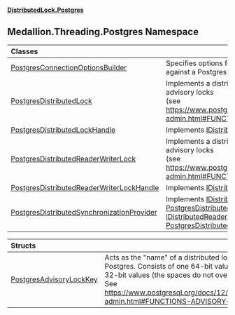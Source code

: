 #### [DistributedLock.Postgres](README.md 'README')

## Medallion.Threading.Postgres Namespace

| Classes | |
| :--- | :--- |
| [PostgresConnectionOptionsBuilder](PostgresConnectionOptionsBuilder.md 'Medallion.Threading.Postgres.PostgresConnectionOptionsBuilder') | Specifies options for connecting to and locking against a Postgres database |
| [PostgresDistributedLock](PostgresDistributedLock.md 'Medallion.Threading.Postgres.PostgresDistributedLock') | Implements a distributed lock using Postgres advisory locks<br/>(see https://www.postgresql.org/docs/12/functions-admin.html#FUNCTIONS-ADVISORY-LOCKS) |
| [PostgresDistributedLockHandle](PostgresDistributedLockHandle.md 'Medallion.Threading.Postgres.PostgresDistributedLockHandle') | Implements [IDistributedSynchronizationHandle](https://github.com/madelson/DistributedLock/tree/default-documentation/docs/api/DistributedLock.Core/IDistributedSynchronizationHandle.md 'Medallion.Threading.IDistributedSynchronizationHandle') |
| [PostgresDistributedReaderWriterLock](PostgresDistributedReaderWriterLock.md 'Medallion.Threading.Postgres.PostgresDistributedReaderWriterLock') | Implements a distributed lock using Postgres advisory locks<br/>(see https://www.postgresql.org/docs/12/functions-admin.html#FUNCTIONS-ADVISORY-LOCKS) |
| [PostgresDistributedReaderWriterLockHandle](PostgresDistributedReaderWriterLockHandle.md 'Medallion.Threading.Postgres.PostgresDistributedReaderWriterLockHandle') | Implements [IDistributedSynchronizationHandle](https://github.com/madelson/DistributedLock/tree/default-documentation/docs/api/DistributedLock.Core/IDistributedSynchronizationHandle.md 'Medallion.Threading.IDistributedSynchronizationHandle') |
| [PostgresDistributedSynchronizationProvider](PostgresDistributedSynchronizationProvider.md 'Medallion.Threading.Postgres.PostgresDistributedSynchronizationProvider') | Implements [IDistributedLockProvider](https://github.com/madelson/DistributedLock/tree/default-documentation/docs/api/DistributedLock.Core/IDistributedLockProvider.md 'Medallion.Threading.IDistributedLockProvider') for [PostgresDistributedLock](PostgresDistributedLock.md 'Medallion.Threading.Postgres.PostgresDistributedLock') and<br/>[IDistributedReaderWriterLockProvider](https://github.com/madelson/DistributedLock/tree/default-documentation/docs/api/DistributedLock.Core/IDistributedReaderWriterLockProvider.md 'Medallion.Threading.IDistributedReaderWriterLockProvider') for [PostgresDistributedReaderWriterLock](PostgresDistributedReaderWriterLock.md 'Medallion.Threading.Postgres.PostgresDistributedReaderWriterLock'). |

| Structs | |
| :--- | :--- |
| [PostgresAdvisoryLockKey](PostgresAdvisoryLockKey.md 'Medallion.Threading.Postgres.PostgresAdvisoryLockKey') | Acts as the "name" of a distributed lock in Postgres. Consists of one 64-bit value or two 32-bit values (the spaces do not overlap).<br/>See https://www.postgresql.org/docs/12/functions-admin.html#FUNCTIONS-ADVISORY-LOCKS |
